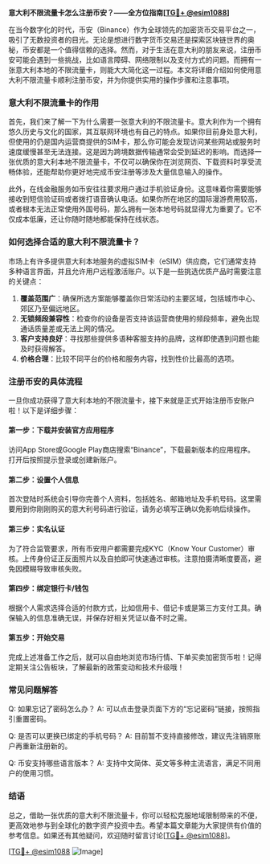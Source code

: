 **意大利不限流量卡怎么注册币安？——全方位指南[[TG💪+ @esim1088](https://t.me/s/esim1088)]**

在当今数字化的时代，币安（Binance）作为全球领先的加密货币交易平台之一，吸引了无数投资者的目光。无论是想进行数字货币交易还是探索区块链世界的奥秘，币安都是一个值得信赖的选择。然而，对于生活在意大利的朋友来说，注册币安可能会遇到一些挑战，比如语言障碍、网络限制以及支付方式的问题。而拥有一张意大利本地的不限流量卡，则能大大简化这一过程。本文将详细介绍如何使用意大利不限流量卡顺利注册币安，并为你提供实用的操作步骤和注意事项。

### 意大利不限流量卡的作用

首先，我们来了解一下为什么需要一张意大利的不限流量卡。意大利作为一个拥有悠久历史与文化的国家，其互联网环境也有自己的特点。如果你目前身处意大利，但使用的仍是国内运营商提供的SIM卡，那么你可能会发现访问某些网站或服务时速度缓慢甚至无法连接。这是因为跨境数据传输通常会受到延迟的影响。而选择一张优质的意大利本地不限流量卡，不仅可以确保你在浏览网页、下载资料时享受流畅体验，还能帮助你更好地完成币安注册等涉及大量信息输入的操作。

此外，在线金融服务如币安往往要求用户通过手机验证身份。这意味着你需要能够接收到短信验证码或者拨打语音确认电话。如果你所在地区的国际漫游费用较高，或者根本无法正常使用外国号码，那么拥有一张本地号码就显得尤为重要了。它不仅成本低廉，还让你随时随地都能保持在线状态。

### 如何选择合适的意大利不限流量卡？

市场上有许多提供意大利本地服务的虚拟SIM卡（eSIM）供应商，它们通常支持多种语言界面，并且允许用户远程激活账户。以下是一些挑选优质产品时需要注意的关键点：

1. **覆盖范围广**：确保所选方案能够覆盖你日常活动的主要区域，包括城市中心、郊区乃至偏远地区。
2. **无锁频段兼容性**：检查你的设备是否支持该运营商使用的频段频率，避免出现通话质量差或无法上网的情况。
3. **客户支持良好**：寻找那些提供多语种客服支持的品牌，这样即使遇到问题也能及时获得解答。
4. **价格合理**：比较不同平台的价格和服务内容，找到性价比最高的选项。

### 注册币安的具体流程

一旦你成功获得了意大利本地的不限流量卡，接下来就是正式开始注册币安账户啦！以下是详细步骤：

#### 第一步：下载并安装官方应用程序
访问App Store或Google Play商店搜索“Binance”，下载最新版本的应用程序。打开后按照提示登录或创建新账户。

#### 第二步：设置个人信息
首次登陆时系统会引导你完善个人资料，包括姓名、邮箱地址及手机号码。这里需要用到你刚刚购买的意大利号码进行验证，请务必填写正确以免影响后续操作。

#### 第三步：实名认证
为了符合监管要求，所有币安用户都需要完成KYC（Know Your Customer）审核。上传身份证正反面照片以及自拍即可快速通过审核。注意拍摄清晰度要高，避免因模糊导致审核失败。

#### 第四步：绑定银行卡/钱包
根据个人需求选择合适的付款方式，比如信用卡、借记卡或是第三方支付工具。确保输入的信息准确无误，并保存好相关凭证以备不时之需。

#### 第五步：开始交易
完成上述准备工作之后，就可以自由地浏览市场行情、下单买卖加密货币啦！记得定期关注公告板块，了解最新的政策变动和技术升级哦！

### 常见问题解答

Q: 如果忘记了密码怎么办？
A: 可以点击登录页面下方的“忘记密码”链接，按照指引重置密码。

Q: 是否可以更换已绑定的手机号码？
A: 目前暂不支持直接修改，建议先注销原账户再重新注册新的。

Q: 币安支持哪些语言版本？
A: 支持中文简体、英文等多种主流语言，满足不同用户的使用习惯。

### 结语

总之，借助一张优质的意大利不限流量卡，你可以轻松克服地域限制带来的不便，更高效地参与到全球化的数字资产投资中去。希望本篇文章能为大家提供有价值的参考信息。如果还有其他疑问，欢迎随时留言讨论[[TG💪+ @esim1088](https://t.me/s/esim1088)]。

[[TG💪+ @esim1088](https://t.me/s/esim1088) ![Image](https://i.postimg.cc/4NQfJmqS/Snipaste-2025-05-13-00-14-12.png)]